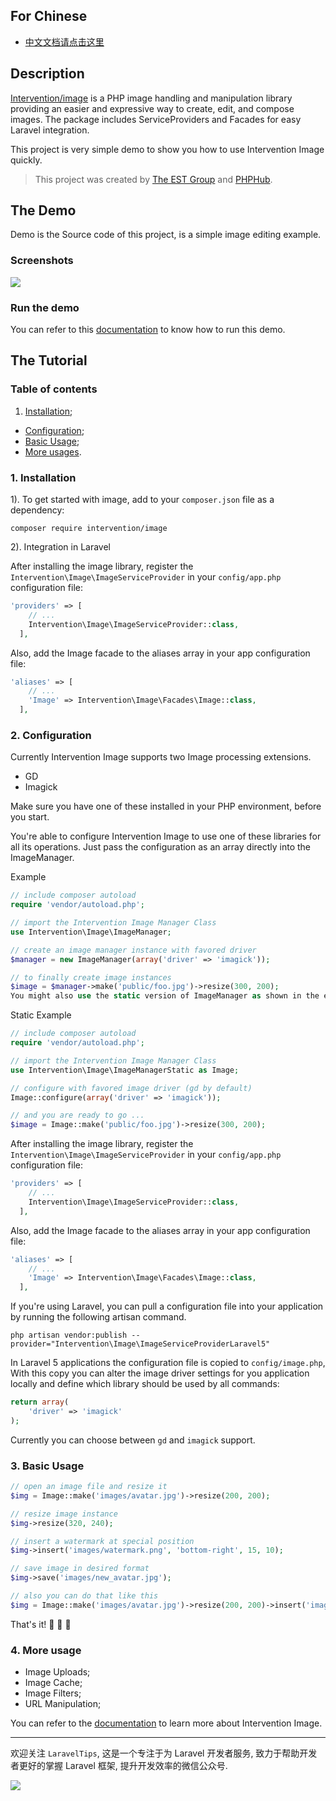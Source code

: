 ## For Chinese

* [中文文档请点击这里](#)

## Description

[Intervention/image](https://github.com/Intervention/image) is a PHP image handling and manipulation library providing an easier and expressive way to create, edit, and compose images. The package includes ServiceProviders and Facades for easy Laravel integration.

This project is very simple demo to show you how to use Intervention Image quickly.

> This project was created by [The EST Group](http://est-group.org/) and [PHPHub](https://phphub.org/topics/1903).

## The Demo

Demo is the Source code of this project, is a simple image editing example.

### Screenshots

![](http://ww3.sinaimg.cn/large/76dc7f1bjw1f26mc87s86j20rh14ytc3.jpg)

### Run the demo

You can refer to this [documentation](https://github.com/Aufree/laravel-packages-top100/blob/master/how-to-run-a-laravel-project.md) to know how to run this demo.

## The Tutorial

### Table of contents

1. [Installation](https://github.com/zhengjinghua/est-image-demo/blob/master/readme.md#1-installation);
* [Configuration](https://github.com/zhengjinghua/est-image-demo/blob/master/readme.md#2-configuration);
* [Basic Usage](https://github.com/zhengjinghua/est-image-demo/blob/master/readme.md#3-basic-usage);
* [More usages](https://github.com/zhengjinghua/est-image-demo/blob/master/readme.md#4-more-usage).

### 1. Installation

1). To get started with image, add to your `composer.json` file as a dependency:

```
composer require intervention/image
```

2). Integration in Laravel

After installing the image library, register the `Intervention\Image\ImageServiceProvider` in your `config/app.php` configuration file:

```php
'providers' => [
    // ...
    Intervention\Image\ImageServiceProvider::class,
  ],
```

Also, add the Image facade to the aliases array in your app configuration file:

```php
'aliases' => [
    // ...
    'Image' => Intervention\Image\Facades\Image::class,
  ],
```  

### 2. Configuration

Currently Intervention Image supports two Image processing extensions.

* GD
* Imagick

Make sure you have one of these installed in your PHP environment, before you start.

You're able to configure Intervention Image to use one of these libraries for all its operations. Just pass the configuration as an array directly into the ImageManager.

Example

```php
// include composer autoload
require 'vendor/autoload.php';

// import the Intervention Image Manager Class
use Intervention\Image\ImageManager;

// create an image manager instance with favored driver
$manager = new ImageManager(array('driver' => 'imagick'));

// to finally create image instances
$image = $manager->make('public/foo.jpg')->resize(300, 200);
You might also use the static version of ImageManager as shown in the example below.
```

Static Example

```php
// include composer autoload
require 'vendor/autoload.php';

// import the Intervention Image Manager Class
use Intervention\Image\ImageManagerStatic as Image;

// configure with favored image driver (gd by default)
Image::configure(array('driver' => 'imagick'));

// and you are ready to go ...
$image = Image::make('public/foo.jpg')->resize(300, 200);
```

After installing the image library, register the `Intervention\Image\ImageServiceProvider` in your `config/app.php` configuration file:

```php
'providers' => [
    // ...
    Intervention\Image\ImageServiceProvider::class,
  ],
```

Also, add the Image facade to the aliases array in your app configuration file:

```php
'aliases' => [
    // ...
    'Image' => Intervention\Image\Facades\Image::class,
  ],

```

If you're using Laravel, you can pull a configuration file into your application by running the following artisan command.

```shell
php artisan vendor:publish --provider="Intervention\Image\ImageServiceProviderLaravel5"
```

In Laravel 5 applications the configuration file is copied to `config/image.php`, With this copy you can alter the image driver settings for you application locally and define which library should be used by all commands:

```php
return array(
    'driver' => 'imagick'
);
```

Currently you can choose between `gd` and `imagick` support.

### 3. Basic Usage

```php
// open an image file and resize it
$img = Image::make('images/avatar.jpg')->resize(200, 200);

// resize image instance
$img->resize(320, 240);

// insert a watermark at special position
$img->insert('images/watermark.png', 'bottom-right', 15, 10);

// save image in desired format
$img->save('images/new_avatar.jpg');

// also you can do that like this
$img = Image::make('images/avatar.jpg')->resize(200, 200)->insert('images/new_avatar.jpg', 'bottom-right', 15, 10);
```

That's it! :beers: :beers: :beers:

### 4. More usage

* Image Uploads;
* Image Cache;
* Image Filters;
* URL Manipulation;

You can refer to the [documentation](http://image.intervention.io/getting_started/introduction) to learn more about Intervention Image.

---

欢迎关注 `LaravelTips`, 这是一个专注于为 Laravel 开发者服务, 致力于帮助开发者更好的掌握 Laravel 框架, 提升开发效率的微信公众号.

![](http://ww4.sinaimg.cn/large/76dc7f1bjw1f23moqj4qzj20by0bywfa.jpg)
